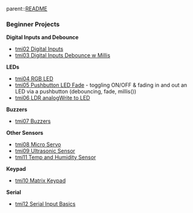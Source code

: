 parent::[README](code/tmi14_Multitasking-1/lib/README)

### Beginner Projects

**Digital Inputs and Debounce**
- [tmi02 Digital Inputs](tmi02%20Digital%20Inputs.md)
- [tmi03 Digital Inputs Debounce w Millis](tmi03%20Digital%20Inputs%20Debounce%20w%20Millis.md)

**LEDs**
- [tmi04 RGB LED](tmi04%20RGB%20LED.md)
- [tmi05 Pushbutton LED Fade](tmi05%20Pushbutton%20LED%20Fade.md) - toggling ON/OFF & fading in and out an LED via a pushbutton (debouncing, fade, millis())
- [tmi06 LDR analogWrite to LED](tmi06%20LDR%20analogWrite%20to%20LED.md)

**Buzzers**
- [tmi07 Buzzers](tmi07%20Buzzers.md)

**Other Sensors**
- [tmi08 Micro Servo](tmi08%20Micro%20Servo.md)
- [tmi09 Ultrasonic Sensor](tmi09%20Ultrasonic%20Sensor.md)
- [tmi11 Temp and Humidity Sensor](tmi11%20Temp%20and%20Humidity%20Sensor.md)

**Keypad**
- [tmi10 Matrix Keypad](tmi10%20Matrix%20Keypad.md)

**Serial**
- [tmi12 Serial Input Basics](tmi12%20Serial%20Input%20Basics.md)